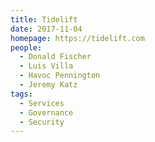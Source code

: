 ```yaml
---
title: Tidelift
date: 2017-11-04
homepage: https://tidelift.com
people:
  - Donald Fischer
  - Luis Villa
  - Havoc Pennington
  - Jeremy Katz
tags:
  - Services
  - Governance
  - Security
---
```

